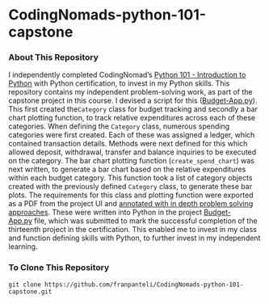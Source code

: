 # CodingNomads-python-101-capstone
### About This Repository
I independently completed CodingNomad’s [Python 101 - Introduction to Python](https://codingnomads.com/course/python-programming-101) with Python certification, to invest in my Python skills. This repository contains my independent problem-solving work, as part of the capstone project in this course. I devised a script for this ([Budget-App.py](https://github.com/franpanteli/Budget-App-Python-Project/blob/main/Budget-App.py)). This first created the`Category` class for budget tracking and secondly a bar chart plotting function, to track relative expenditures across each of these categories. When defining the `Category` class, numerous spending categories were first created. Each of these was assigned a ledger, which contained transaction details. Methods were next defined for this which allowed deposit, withdrawal, transfer and balance inquiries to be executed on the category. The bar chart plotting function (`create_spend_chart`) was next written, to generate a bar chart based on the relative expenditures within each budget category. This function took a list of category objects created with the previously defined `Category` class, to generate these bar plots. The requirements for this class and plotting function were exported as a PDF from the project UI and [annotated with in depth problem solving approaches](https://github.com/franpanteli/Budget-App-Python-Project/blob/main/Task%20Challenge%20Notes.pdf). These were written into Python in the project [Budget-App.py](https://github.com/franpanteli/Budget-App-Python-Project/blob/main/Budget-App.py) file, which was submitted to mark the successful completion of the thirteenth project in the certification. This enabled me to invest in my class and function defining skills with Python, to further invest in my independent learning.

### To Clone This Repository
```
git clone https://github.com/franpanteli/CodingNomads-python-101-capstone.git
```

